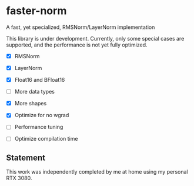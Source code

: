 # faster-norm

A fast, yet specialized, RMSNorm/LayerNorm implementation

This library is under development. Currently, only some special cases are supported, and the performance is not yet fully optimized.

- [x] RMSNorm
- [x] LayerNorm
- [x] Float16 and BFloat16
- [ ] More data types
- [x] More shapes
- [x] Optimize for no wgrad
- [ ] Performance tuning
- [ ] Optimize compilation time


## Statement

This work was independently completed by me at home using my personal RTX 3080.
